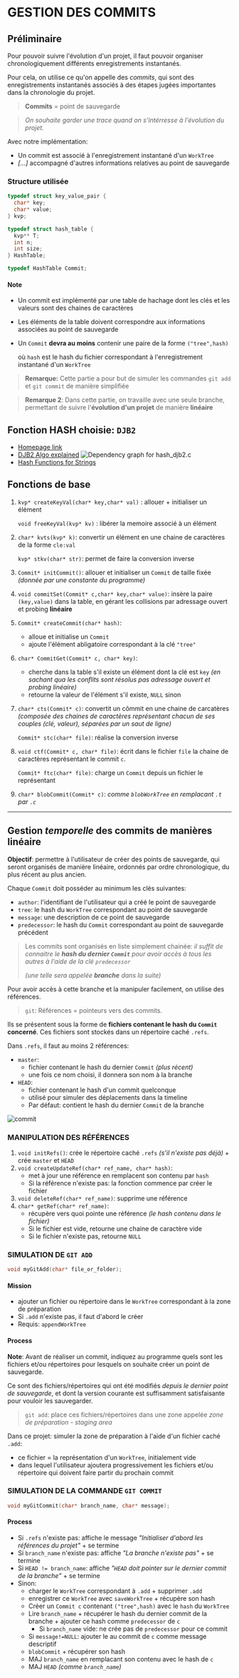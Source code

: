 # GESTION DES COMMITS
## Préliminaire
Pour pouvoir suivre l'évolution d'un projet, il faut pouvoir organiser chronologiquement différents enregistrements instantanés. 

Pour cela, on utilise ce qu'on appelle des *commits*, qui sont des enregistrements instantanés associés à des étapes jugées importantes dans la chronologie du projet.
>**Commits** = point de sauvegarde

>*On souhaite garder une trace quand on s'intérresse à l'évolution du projet.*

Avec notre implémentation: 
- Un commit est associé à l'enregistrement instantané d'un `WorkTree`
- *[...]* accompagné d'autres informations relatives au point de sauvegarde

### Structure utilisée
```c
typedef struct key_value_pair {
  char* key;
  char* value;
} kvp;

typedef struct hash_table {
  kvp** T;
  int n; 
  int size;
} HashTable;

typedef HashTable Commit;
```
#### Note
- Un commit est implémenté par une table de hachage dont les clés et les valeurs sont des chaines de caractères
- Les éléments de la table doivent correspondre aux informations associées au point de sauvegarde
- Un `Commit` **devra au moins** contenir une paire de la forme `("tree",hash)` 
	
	où `hash` est le hash du fichier correspondant à l'enregistrement instantané d'un `WorkTree`

> **Remarque:** Cette partie a pour but de simuler les commandes `git add` et `git commit` de manière simplifiée

>**Remarque 2**: Dans cette partie, on travaille avec une seule branche, permettant de suivre l'**évolution d'un projet** de manière **linéaire**

## Fonction HASH choisie: `DJB2`
- [Homepage link](http://www.cse.yorku.ca/~oz/hash.html)
- [DJB2 Algo explained](https://thealgorithms.github.io/C/d4/de3/hash__djb2_8c.html#details)
![Dependency graph for hash_djb2.c](sub_img/djb2.png)
- [Hash Functions for Strings](https://youtu.be/jtMwp0FqEcg)

## Fonctions de base
1. `kvp* createKeyVal(char* key,char* val)` : allouer + initialiser un élément
	
    `void freeKeyVal(kvp* kv)` : libérer la memoire associé à un élément
2. `char* kvts(kvp* k)`: convertir un élément en une chaine de caractères de la forme `cle:val`
	
    `kvp* stkv(char* str)`: permet de faire la conversion inverse
3. `Commit* initCommit()`: allouer et initialiser un `Commit` de taille fixée *(donnée par une constante du programme)*
4. `void commitSet(Commit* c,char* key,char* value)`: insère la paire `(key,value)` dans la table, en gérant les collisions par adressage ouvert et probing **linéaire**
5. `Commit* createCommit(char* hash)`: 
	- alloue et initialise un `Commit`
	- ajoute l'élément abligatoire correspondant à la clé `"tree"`
6. `char* CommitGet(Commit* c, char* key)`: 
	- cherche dans la table s'il existe un élément dont la clé est `key` *(en sachant qua les conflits sont résolus pas adressage ouvert et probing linéaire)*
	- retourne la valeur de l'élément s'il existe, `NULL` sinon
7. `char* cts(Commit* c)`: convertit un cômmit en une chaine de carcatères *(composée des chaines de caractères représentant chacun de ses couples (clé, valeur), séparées par un saut de ligne)*
	
	`Commit* stc(char* file)`: réalise la conversion inverse
8. `void ctf(Commit* c, char* file)`: écrit dans le fichier `file` la chaine de caractères représentant le commit `c`.
	
	`Commit* ftc(char* file)`: charge un `Commit` depuis un fichier le représentant
9. `char* blobCommit(Commit* c)`: *comme `blobWorkTree` en remplacant `.t` par `.c`*

---
## Gestion *temporelle* des commits de manières linéaire
**Objectif**: permettre à l'utilisateur de créer des points de sauvegarde, qui seront organisés de manière linéaire, ordonnés par ordre chronologique, du plus récent au plus ancien. 

Chaque `Commit` doit posséder au minimum les clés suivantes: 
- `author`: l'identifiant de l'utilisateur qui a créé le point de sauvegarde
- `tree`: le hash du `WorkTree` correspondant au point de sauvegarde
- `message`: une description de ce point de sauvegarde
- `predecessor`: le hash du `Commit` correspondant au point de sauvegarde précédent


>Les commits sont organisés en liste simplement chainée: *il suffit de connaitre le **hash du dernier `Commit`** pour avoir accès à tous les autres à l'aide de la clé `predecessor`*
>
>*(une telle sera appelée **branche** dans la suite)*

Pour avoir accès à cette branche et la manipuler facilement, on utilise des références.
> `git`: Références = pointeurs vers des commits.

Ils se présentent sous la forme de **fichiers contenant le hash du `Commit` concerné**. Ces fichiers sont stockés dans un répertoire caché `.refs`.

Dans `.refs`, il faut au moins 2 références: 
- `master`: 
	- fichier contenant le hash du dernier `Commit` *(plus récent)*
	- une fois ce nom choisi, il donnera son nom à la branche
- `HEAD`: 
	- fichier contenant le hash d'un commit quelconque
	- utilisé pour simuler des déplacements dans la timeline
	- Par défaut: contient le hash du dernier `Commit` de la branche

![commit](sub_img/commit.png)

### MANIPULATION DES RÉFÉRENCES
1. `void initRefs()`: crée le répertoire caché `.refs` *(s'il n'existe pas déjà)* + crée `master` et `HEAD`
2. `void createUpdateRef(char* ref_name, char* hash)`: 
	- met à jour une référence en remplacent son contenu par `hash`
	- Si la référence n'existe pas: la fonction commence par créer le fichier
3. `void deleteRef(char* ref_name)`: supprime une référence
4. `char* getRef(char* ref_name)`: 
	- récupère vers quoi pointe une référence *(le hash contenu dans le fichier)*
	- Si le fichier est vide, retourne une chaine de caractère vide
	- Si le fichier n'existe pas, retourne `NULL`

### SIMULATION DE `GIT ADD`
```C
void myGitAdd(char* file_or_folder);
```
#### Mission 
- ajouter un fichier ou répertoire dans le `WorkTree` correspondant à la zone de préparation
- Si `.add` n'existe pas, il faut d'abord le créer
- Requis: `appendWorkTree`

#### Process
**Note**: Avant de réaliser un commit, indiquez au programme quels sont les fichiers et/ou répertoires pour lesquels on souhaite créer un point de sauvegarde.

Ce sont des fichiers/répertoires qui ont été modifiés *depuis le dernier point de sauvegarde*, et dont la version courante est suffisamment satisfaisante pour vouloir les sauvegarder. 

>`git add`: place ces fichiers/répertoires dans une zone appelée *zone de préparation - staging area*

Dans ce projet: simuler la zone de préparation à l'aide d'un fichier caché `.add`: 
- ce fichier = la représentation d'un `WorkTree`, initialement vide
- dans lequel l'utilisateur ajoutera progressivement les fichiers et/ou répertoire qui doivent faire partir du prochain commit

### SIMULATION DE LA COMMANDE `GIT COMMIT`
```C
void myGitCommit(char* branch_name, char* message);
```
#### Process
- Si `.refs` n'existe pas: affiche le message *"Initialiser d'abord les références du projet"* + se termine
- Si `branch_name` n'existe pas: affiche *"La branche n'existe pas"* + se termine
- Si `HEAD != branch_name`: affiche *"`HEAD` doit pointer sur le dernier commit de la branche"* + se termine
- Sinon: 
	- charger le `WorkTree` correspondant à `.add` + supprimer `.add`
	- enregistrer ce `WorkTree` avec `saveWorkTree` + récupère son hash
	- Créer un `Commit c` contenant `("tree",hash)` avec le `hash` du `WorkTree`
	- Lire `branch_name` + récupérer le hash du dernier commit de la branche + ajouter ce hash comme `predecessor` de `c`
		- Si `branch_name` vide: ne crée pas de `predecessor` pour ce commit
	- Si `message!=NULL`: ajouter le au commit de `c` comme message descriptif
	- `blobCommit` + récupérer son hash
	- MAJ `branch_name` en remplacant son contenu avec le hash de `c`
	- MAJ `HEAD` *(comme `branch_name`)*

